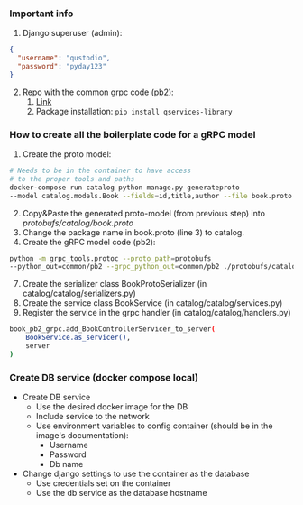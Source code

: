 ### Important info
1. Django superuser (admin):
```json
{
  "username": "qustodio", 
  "password": "pyday123"
}
```
2. Repo with the common grpc code (pb2):
   1. [Link](https://pypi.org/project/qservices-library)
   2. Package installation: `pip install qservices-library`

### How to create all the boilerplate code for a gRPC model
1. Create the proto model:
```bash
# Needs to be in the container to have access 
# to the proper tools and paths
docker-compose run catalog python manage.py generateproto 
--model catalog.models.Book --fields=id,title,author --file book.proto
```
2. Copy&Paste the generated proto-model (from previous step) into _protobufs/catalog/book.proto_
3. Change the package name in book.proto (line 3) to catalog.
4. Create the gRPC model code (pb2):
```bash
python -m grpc_tools.protoc --proto_path=protobufs 
--python_out=common/pb2 --grpc_python_out=common/pb2 ./protobufs/catalog/book.proto
```
7. Create the serializer class BookProtoSerializer (in catalog/catalog/serializers.py)
8. Create the service class BookService (in catalog/catalog/services.py)
9. Register the service in the grpc handler (in catalog/catalog/handlers.py)
```bash
book_pb2_grpc.add_BookControllerServicer_to_server(
    BookService.as_servicer(), 
    server
)
```


### Create DB service (docker compose local)
- Create DB service
    - Use the desired docker image for the DB
    - Include service to the network
    - Use environment variables to config container (should be in the image's documentation):
        - Username
        - Password
        - Db name
- Change django settings to use the container as the database
    - Use credentials set on the container
    - Use the db service as the database hostname

